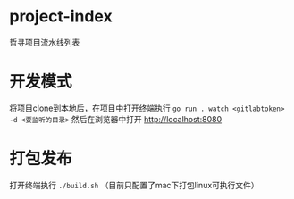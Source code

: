 # project-index
哲寻项目流水线列表

# 开发模式
将项目clone到本地后，在项目中打开终端执行 `go run . watch <gitlabtoken> -d <要监听的目录>`
然后在浏览器中打开 [http://localhost:8080](http://localhost:8080)

# 打包发布
打开终端执行 `./build.sh` （目前只配置了mac下打包linux可执行文件）